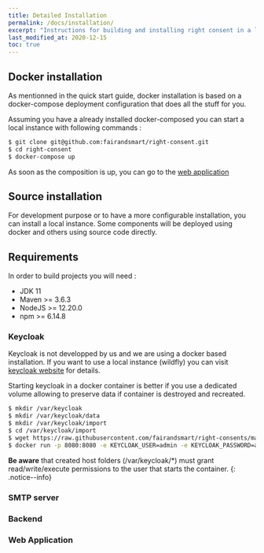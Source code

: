 ```yaml
---
title: Detailed Installation
permalink: /docs/installation/
excerpt: "Instructions for building and installing right consent in a local environment."
last_modified_at: 2020-12-15
toc: true
---
```


## Docker installation

As mentionned in the quick start guide, docker installation is based on a docker-compose deployment configuration that does all the stuff for you.

Assuming you have a already installed docker-composed you can start a local instance with following commands : 

```bash
$ git clone git@github.com:fairandsmart/right-consent.git
$ cd right-consent
$ docker-compose up
```

As soon as the composition is up, you can go to the [web application](http://localhost:4286)

## Source installation

For development purpose or to have a more configurable installation, you can install a local instance. Some components will be deployed using docker and others using source code directly.

## Requirements

In order to build projects you will need : 
- JDK 11
- Maven >= 3.6.3
- NodeJS >= 12.20.0
- npm >= 6.14.8

### Keycloak

Keycloak is not developped by us and we are using a docker based installation. If you want to use a local instance (wildfly) you can visit [keycloak website](https://www.keycloak.org/docs/latest/server_installation/index.html) for details. 

Starting keycloak in a docker container is better if you use a dedicated volume allowing to preserve data if container is destroyed and recreated.

```bash
$ mkdir /var/keycloak
$ mkdir /var/keycloak/data
$ mkdir /var/keycloak/import
$ cd /var/keycloak/import
$ wget https://raw.githubusercontent.com/fairandsmart/right-consents/main/imports/right-consents.json
$ docker run -p 8080:8080 -e KEYCLOAK_USER=admin -e KEYCLOAK_PASSWORD=admin -e KEYCLOAK_IMPORT=/opt/jboss/keycloak/imports/right-consents.json -v /var/keycloak/data:/opt/jboss/keycloak/standalone/data -v /var/keycloak/imports:/opt/jboss/keycloak/imports jboss/keyloak 
```

**Be aware** that created host folders (/var/keycloak/*) must grant read/write/execute permissions to the user that starts the container.
{: .notice--info}

### SMTP server

### Backend

### Web Application


